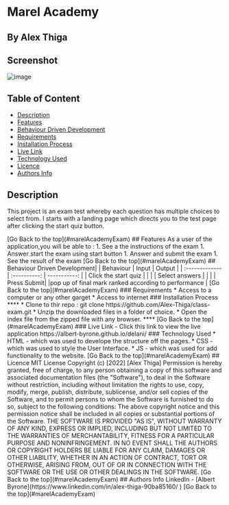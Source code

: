 # Marel Academy
 ## By Alex Thiga
## Screenshot
 ![image](./assets/pages.marelAcademyExam.png)
 ## Table of Content
 - [Description](#description)
 - [Features](#features)
 - [Behaviour Driven Development](#Behaviour-Driven-Development)
 - [Requirements](#requirements)
 - [Installation Process](#installation-Process)
 - [Live Link](#Live-Link)
 - [Technology  Used](#technology-Used)
 - [Licence](#licence)
 - [Authors Info](#Authors-Info)
 ## Description
 <p>This project is an exam test whereby each question has multiple choices to select from. I starts with a landing page which directs you to the test page after clicking the start quiz button.</p>
[Go Back to the top](#marelAcademyExam)
## Features
As a user of the application,you will be able to :
1. See a the instructions of the exam
1. Answer start the exam using start button
1. Answer and submit the exam
1. See the result of the exam
[Go Back to the top](#marelAcademyExam)
## Behaviour Driven Development|
| Behaviour      | Input        | Output       |
| :------------- | :----------: | -----------: |
| Click the start quiz  |       |              |
| Select answers   |       |     |
| Press Submit|     |pop up of final mark ranked according to performance   |
[Go Back to the top](#marelAcademyExam)
 ###  Requirements
 * Access to  a computer or any other garget
 * Access to internet
 ### Installation Process
 ****
* Clone to thir repo : git clone https://github.com/Alex-Thiga/class-exam.git
* Unzip the downloaded files in a folder of choice.
* Open the index file from the zipped file with any browser.
 ****
 [Go Back to the top](#marelAcademyExam)
### Live Link
- Click this link to view the live application https://albert-byrone.github.io/delani/
### Technology  Used
* HTML - which was used to develope the structure off the pages.
* CSS - which was used to style the User Interface.
* JS - which was used for add functionality to the website.
[Go Back to the top](#marelAcademyExam)
## Licence
MIT License
Copyright (c) [2022] [Alex Thiga]
Permission is hereby granted, free of charge, to any person obtaining a copy
of this software and associated documentation files (the "Software"), to deal
in the Software without restriction, including without limitation the rights
to use, copy, modify, merge, publish, distribute, sublicense, and/or sell
copies of the Software, and to permit persons to whom the Software is
furnished to do so, subject to the following conditions:
The above copyright notice and this permission notice shall be included in all
copies or substantial portions of the Software.
THE SOFTWARE IS PROVIDED "AS IS", WITHOUT WARRANTY OF ANY KIND, EXPRESS OR
IMPLIED, INCLUDING BUT NOT LIMITED TO THE WARRANTIES OF MERCHANTABILITY,
FITNESS FOR A PARTICULAR PURPOSE AND NONINFRINGEMENT. IN NO EVENT SHALL THE
AUTHORS OR COPYRIGHT HOLDERS BE LIABLE FOR ANY CLAIM, DAMAGES OR OTHER
LIABILITY, WHETHER IN AN ACTION OF CONTRACT, TORT OR OTHERWISE, ARISING FROM,
OUT OF OR IN CONNECTION WITH THE SOFTWARE OR THE USE OR OTHER DEALINGS IN THE
SOFTWARE.
[Go Back to the top](#marelAcademyExam)
## Authors Info
LinkedIn - [Albert Byrone](https://www.linkedin.com/in/alex-thiga-90ba85160/ )
[Go Back to the top](#marelAcademyExam)
